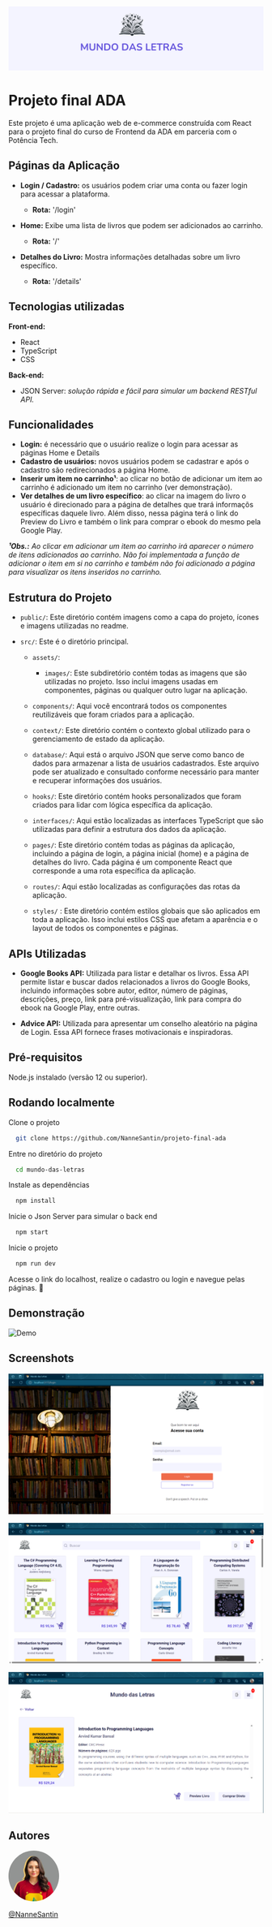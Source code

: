 
![Capa](public/capa.png)


# Projeto final ADA

Este projeto é uma aplicação web de e-commerce construída com React para o projeto final do curso de Frontend da ADA em parceria com o Potência Tech.

## Páginas da Aplicação

- **Login / Cadastro:** os usuários podem criar uma conta ou fazer login para acessar a plataforma. 
    - **Rota:** '/login'
 
- **Home:** Exibe uma lista de livros que podem ser adicionados ao carrinho.
    - **Rota:** '/'

- **Detalhes do Livro:** Mostra informações detalhadas sobre um livro específico. 
    - **Rota:** '/details'

## Tecnologias utilizadas

**Front-end:** 
- React
- TypeScript
- CSS

**Back-end:** 

- JSON Server: *solução rápida e fácil para simular um backend RESTful API.*

## Funcionalidades

- **Login:** é necessário que o usuário realize o login para acessar as páginas Home e Details
- **Cadastro de usuários:** novos usuários podem se cadastrar e após o cadastro são redirecionados a página Home.
- **Inserir um item no carrinho¹**: ao clicar no botão de adicionar um item ao carrinho é adicionado um item no carrinho (ver demonstração).
- **Ver detalhes de um livro específico**: ao clicar na imagem do livro o usuário é direcionado para a página de detalhes que trará informaçõs específicas daquele livro. Além disso, nessa página terá o link do Preview do Livro e também o link para comprar o ebook do mesmo pela Google Play.

***¹Obs.:** Ao clicar em adicionar um item ao carrinho irá aparecer o número de itens adicionados ao carrinho. Não foi implementada a função de adicionar o item em si no carrinho e também não foi adicionado a página para visualizar os itens inseridos no carrinho.*

## Estrutura do Projeto

- `public/`: Este diretório contém imagens como a capa do projeto, ícones e imagens utilizadas no readme.

- `src/`: Este é o diretório principal.

  - `assets/`:

    - `images/`: Este subdiretório contém todas as imagens que são utilizadas no projeto. Isso inclui imagens usadas em componentes, páginas ou qualquer outro lugar na aplicação.

  - `components/`: Aqui você encontrará todos os componentes reutilizáveis que foram criados para a aplicação. 

  - `context/`: Este diretório contém o contexto global utilizado para o gerenciamento de estado da aplicação. 

  - `database/`: Aqui está o arquivo JSON que serve como banco de dados para armazenar a lista de usuários cadastrados. Este arquivo pode ser atualizado e consultado conforme necessário para manter e recuperar informações dos usuários.

  - `hooks/`: Este diretório contém hooks personalizados que foram criados para lidar com lógica específica da aplicação. 

  - `interfaces/`: Aqui estão localizadas as interfaces TypeScript que são utilizadas para definir a estrutura dos dados da aplicação.

  - `pages/`: Este diretório contém todas as páginas da aplicação, incluindo a página de login, a página inicial (home) e a página de detalhes do livro. Cada página é um componente React que corresponde a uma rota específica da aplicação.

  - `routes/`: Aqui estão localizadas as configurações das rotas da aplicação.

  - `styles/` : Este diretório contém estilos globais que são aplicados em toda a aplicação. Isso inclui estilos CSS que afetam a aparência e o layout de todos os componentes e páginas.

## APIs Utilizadas

- **Google Books API:** Utilizada para listar e detalhar os livros. Essa API permite listar e buscar dados relacionados a livros do Google Books, incluindo informações sobre autor, editor, número de páginas, descrições, preço, link para pré-visualização, link para compra do ebook na Google Play, entre outras.

- **Advice API:** Utilizada para apresentar um conselho aleatório na página de Login. Essa API fornece frases motivacionais e inspiradoras.

## Pré-requisitos

Node.js instalado (versão 12 ou superior).

## Rodando localmente

Clone o projeto

```bash
  git clone https://github.com/NanneSantin/projeto-final-ada
```

Entre no diretório do projeto

```bash
  cd mundo-das-letras
```

Instale as dependências

```bash
  npm install
```

Inicie o Json Server para simular o back end

```bash
  npm start
```

Inicie o projeto

```bash
  npm run dev
```

Acesse o link do localhost, realize o cadastro ou login e navegue pelas páginas. 🧭


## Demonstração

![Demo](public/demo.gif)

## Screenshots

![Login](public/page-login.png)

![Login](public/page-home.png)

![Login](public/page-details.png)


## Autores

<img src="public/nanne.jpeg" alt="Minha Foto de Perfil" style="border-radius: 50%;" width="100"> 

[@NanneSantin](https://github.com/NanneSantin)



